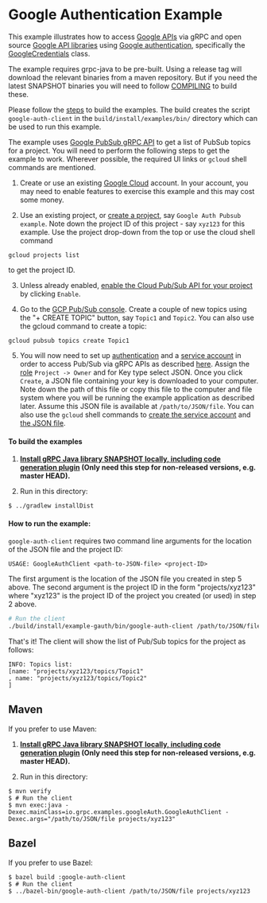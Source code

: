 Google Authentication Example
==============================================

This example illustrates how to access [Google APIs](https://cloud.google.com/apis/docs/overview) via gRPC and
open source [Google API libraries](https://github.com/googleapis) using
[Google authentication](https://developers.google.com/identity/protocols/OAuth2), specifically the
[GoogleCredentials](https://github.com/googleapis/google-auth-library-java/blob/master/oauth2_http/java/com/google/auth/oauth2/GoogleCredentials.java)
class.

The example requires grpc-java to be pre-built. Using a release tag will download the relevant binaries
from a maven repository. But if you need the latest SNAPSHOT binaries you will need to follow
[COMPILING](../COMPILING.md) to build these.

Please follow the [steps](./README.md#to-build-the-examples) to build the examples. The build creates
the script `google-auth-client` in the `build/install/examples/bin/` directory which can be
used to run this example.

The example uses [Google PubSub gRPC API](https://cloud.google.com/pubsub/docs/reference/rpc/) to get a list
of PubSub topics for a project. You will need to perform the following steps to get the example to work.
Wherever possible, the required UI links or `gcloud` shell commands are mentioned.

1. Create or use an existing [Google Cloud](https://cloud.google.com) account. In your account, you may need
to enable features to exercise this example and this may cost some money.

2. Use an existing project, or [create a project](https://pantheon.corp.google.com/projectcreate),
say `Google Auth Pubsub example`. Note down the project ID of this project - say `xyz123` for this example.
Use the project drop-down from the top or use the cloud shell command
```
gcloud projects list
```
to get the project ID.

3. Unless already enabled, [enable the Cloud Pub/Sub API for your project](https://console.developers.google.com/apis/api/pubsub.googleapis.com/overview)
by clicking `Enable`.

4. Go to the [GCP Pub/Sub console](https://pantheon.corp.google.com/cloudpubsub). Create a couple of new
topics using the "+ CREATE TOPIC" button, say `Topic1` and `Topic2`. You can also use the gcloud command
to create a topic:
```
gcloud pubsub topics create Topic1
```

5. You will now need to set up [authentication](https://cloud.google.com/docs/authentication/) and a
[service account](https://cloud.google.com/docs/authentication/#service_accounts) in order to access
Pub/Sub via gRPC APIs as described [here](https://cloud.google.com/iam/docs/creating-managing-service-accounts).
Assign the [role](https://cloud.google.com/iam/docs/granting-roles-to-service-accounts) `Project -> Owner`
and for Key type select JSON. Once you click `Create`, a JSON file containing your key is downloaded to
your computer. Note down the path of this file or copy this file to the computer and file system where
you will be running the example application as described later. Assume this JSON file is available at
`/path/to/JSON/file`. You can also use the `gcloud` shell commands to
[create the service account](https://cloud.google.com/iam/docs/creating-managing-service-accounts#iam-service-accounts-create-gcloud)
and [the JSON file](https://cloud.google.com/iam/docs/creating-managing-service-account-keys#iam-service-account-keys-create-gcloud).

#### To build the examples

1. **[Install gRPC Java library SNAPSHOT locally, including code generation plugin](../../COMPILING.md) (Only need this step for non-released versions, e.g. master HEAD).**

2. Run in this directory:
```
$ ../gradlew installDist
```


#### How to run the example:
`google-auth-client` requires two command line arguments for the location of the JSON file and the project ID:

 ```text
USAGE: GoogleAuthClient <path-to-JSON-file> <project-ID>
```

The first argument <path-to-JSON-file> is the location of the JSON file you created in step 5 above.
The second argument <project-ID> is the project ID in the form "projects/xyz123" where "xyz123" is
the project ID of the project you created (or used) in step 2 above.

 ```bash
# Run the client
./build/install/example-gauth/bin/google-auth-client /path/to/JSON/file projects/xyz123
```
 That's it! The client will show the list of Pub/Sub topics for the project as follows:

 ```
 INFO: Topics list:
 [name: "projects/xyz123/topics/Topic1"
 , name: "projects/xyz123/topics/Topic2"
 ]
 ```

 ## Maven
 If you prefer to use Maven:
 1. **[Install gRPC Java library SNAPSHOT locally, including code generation plugin](../../COMPILING.md) (Only need this step for non-released versions, e.g. master HEAD).**

 2. Run in this directory:
 ```
 $ mvn verify
 $ # Run the client
 $ mvn exec:java -Dexec.mainClass=io.grpc.examples.googleAuth.GoogleAuthClient -Dexec.args="/path/to/JSON/file projects/xyz123"
 ```

 ## Bazel
 If you prefer to use Bazel:
 ```
 $ bazel build :google-auth-client
 $ # Run the client
 $ ../bazel-bin/google-auth-client /path/to/JSON/file projects/xyz123
 ```